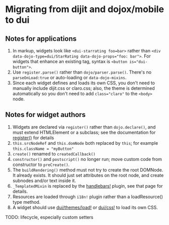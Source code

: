 # Migrating from dijit and dojox/mobile to dui

## Notes for applications
1. In markup, widgets look like `<dui-starrating foo=bar>` rather than
	`<div data-dojo-type=dui/StarRating data-dojo-props="foo: bar">`.
	For widgets that enhance an existing tag, syntax is `<button is="dui-button">`.
2. Use `register.parse()` rather than `dojo/parser.parse()`.  There's no `parseOnLoad:true` or auto-loading
	or `data-dojo-mixins`.
3. Since each widget defines and loads its own CSS, you don't need to manually include dijit.css or claro.css;
   also, the theme is determined automatically so you don't need to add `class="claro"` to the `<body>` node.

## Notes for widget authors

1. Widgets are declared via `register()` rather than `dojo.declare()`, and must extend HTMLElement or a subclass;
   see the documentation for [register()](register.md) for details
2. `this.srcNodeRef` and `this.domNode` both replaced by `this`; for example `this.className = "myButton"`
3. `create()` renamed to `createdCallback()`
4. `constructor()` and `postscript()` no longer run; move custom code from constructor
	to `preCreate()`.
5. The `buildRendering()` method must not try to create the root DOMNode.  It already exists.
   It should just set attributes on the root node, and create subnodes and/or text inside it.
6. `_TemplatedMixin` is replaced by the [handlebars!](handlebars.md) plugin, see that page for details.
7. Resources are loaded through `i18n!` plugin rather than a loadResource() type method.
8. A widget should use [dui/themes/load!](load.md) or [dui/css!](css.md) to load its own CSS.

TODO: lifecycle, especially custom setters
